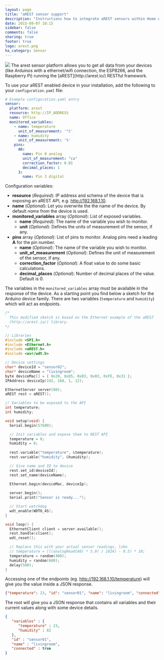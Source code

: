 ```yaml
---
layout: page
title: "aREST sensor support"
description: "Instructions how to integrate aREST sensors within Home Assistant."
date: 2015-09-07 18:15
sidebar: false
comments: false
sharing: true
footer: true
logo: arest.png
ha_category: Sensor
---
```


<img src='/images/supported_brands/arest.png' class='brand pull-right' />
The arest sensor platform allows you to get all data from your devices (like Arduinos with a ethernet/wifi connection, the ESP8266, and the Raspberry Pi) running the [aREST](http://arest.io/) RESTful framework.

To use your aREST enabled device in your installation, add the following to your `configuration.yaml` file:

```yaml
# Example configuration.yaml entry
sensor:
  platform: arest
  resource: http://IP_ADDRESS
  name: Office
  monitored_variables:
    - name: temperature
      unit_of_measurement: '°C'
    - name: humidity
      unit_of_measurement: '%'
    pins:
      A0:
        name: Pin 0 analog
        unit_of_measurement: "ca"
        correction_factor: 0.01
        decimal_places: 1
      3:
        name: Pin 3 digital
```

Configuration variables:

- **resource** (*Required*): IP address and schema of the device that is exposing an aREST API, e.g. http://192.168.1.10.
- **name** (*Optional*): Let you overwrite the the name of the device. By default *name* from the device is used.
- **monitored_variables** array (*Optional*): List of exposed variables.
  - **name** (*Required*): The name of the variable you wish to monitor.
  - **unit** (*Optional*): Defines the units of measurement of the sensor, if any.
- **pins** array (*Optional*): List of pins to monitor. Analog pins need a leading **A** for the pin number.
  - **name** (*Optional*): The name of the variable you wish to monitor.
  - **unit_of_measurement** (*Optional*): Defines the unit of measurement of the sensor, if any.
  - **correction_factor** (*Optional*): A float value to do some basic calculations.
  - **decimal_places** (*Optional*): Number of decimal places of the value. Default is 0.

The variables in the `monitored_variables` array must be available in the response of the device. As a starting point you find below a sketch for the Arduino device family. There are two variables (`temperature` and `humidity`) which will act as endpoints. 

```c
/*
  This modified sketch is based on the Ethernet example of the aREST 
  (http://arest.io/) library.
*/

// Libraries
#include <SPI.h>
#include <Ethernet.h>
#include <aREST.h>
#include <avr/wdt.h>

// Device settings
char* deviceId = "sensor02";
char* deviceName = "livingroom";
byte deviceMac[] = { 0x20, 0xD5, 0xD3, 0x03, 0xFE, 0x31 };
IPAddress deviceIp(192, 168, 1, 12);

EthernetServer server(80);
aREST rest = aREST();

// Variables to be exposed to the API
int temperature;
int humidity;

void setup(void) {
  Serial.begin(57600);

  // Init variables and expose them to REST API
  temperature = 0;
  humidity = 0;
  
  rest.variable("temperature", &temperature);
  rest.variable("humidity", &humidity);

  // Give name and ID to device
  rest.set_id(deviceId);
  rest.set_name(deviceName);

  Ethernet.begin(deviceMac, deviceIp);
 
  server.begin();
  Serial.print("Sensor is ready...");

  // Start watchdog
  wdt_enable(WDTO_4S);
}

void loop() {
  EthernetClient client = server.available();
  rest.handle(client);
  wdt_reset();

  // Replace this with your actual sensor readings, like
  // temperature = (((analogRead(A0) * 5.0) / 1024) - 0.5) * 10;
  temperature = random(400);
  humidity = random(600);
  delay(500);
}

```
Accessing one of the endpoints (eg. http://192.168.1.10/temperature) will give you the value inside a JSON response.

```json
{"temperature": 23, "id": "sensor01", "name": "livingroom", "connected": true}
```

The root will give you a JSON response that contains all variables and their current values along with some device details.

```json
{
   "variables" : {
      "temperature" : 23,
      "humidity" : 82
   },
   "id" : "sensor01",
   "name" : "livingroom",
   "connected" : true
}
```

